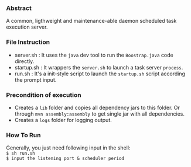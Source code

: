 ### Abstract
A common, ligthweight and maintenance-able daemon scheduled task execution server. 

### File Instruction
- server.sh : It uses the `java` dev tool to run the `Boostrap.java` code directly.
- startup.sh : It wrappers the `server.sh` to launch a task server `process`.
- run.sh : It's a init-style script to launch the `startup.sh` script according the prompt input.

### Precondition of execution
- Creates a `lib` folder and copies all dependency jars to this folder. 
  Or through `mvn assembly:assembly` to get single jar with all dependencies.
- Creates a `logs` folder for logging output.

### How To Run
Generally, you just need following input in the shell:<br/>
`$ sh run.sh` <br/>
`$ input the listening port & scheduler period`
